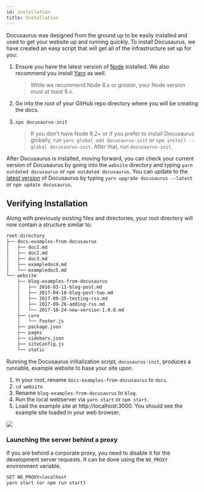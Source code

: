 ```yaml
---
id: installation
title: Installation
---
```


Docusaurus was designed from the ground up to be easily installed and used to get your website up and running quickly. To install Docusaurus, we have created an easy script that will get all of the infrastructure set up for you:

1. Ensure you have the latest version of [Node](https://nodejs.org/en/download/) installed. We also recommend you install [Yarn](https://yarnpkg.com/en/docs/install) as well.

    > While we recommend Node 8.x or greater, your Node version must at least 6.x.

1. Go into the root of your GitHub repo directory where you will be creating the docs.
1. `npx docusaurus-init`

    > If you don't have Node 8.2+ or if you prefer to install Docusaurus globally, run `yarn global add docusaurus-init` or `npm install --global docusaurus-init`. After that, run `docusaurus-init`.

After Docusaurus is installed, moving forward, you can check your current version of Docusaurus by going into the `website` directory and typing `yarn outdated docusaurus` or `npm outdated docusaurus`. You can update to the [latest version](https://www.npmjs.com/package/docusaurus) of Docusaurus by typing `yarn upgrade docusaurus --latest` or `npm update docusaurus`.

## Verifying Installation

Along with previously existing files and directories, your root directory will now contain a structure similar to:

```bash
root-directory
├── docs-examples-from-docusaurus
│   ├── doc1.md
│   ├── doc2.md
│   ├── doc3.md
│   ├── exampledoc4.md
│   └── exampledoc5.md
└── website
    ├── blog-examples-from-docusaurus
    │   ├── 2016-03-11-blog-post.md
    │   ├── 2017-04-10-blog-post-two.md
    │   ├── 2017-09-25-testing-rss.md
    │   ├── 2017-09-26-adding-rss.md
    │   └── 2017-10-24-new-version-1.0.0.md
    ├── core
    │   └── Footer.js
    ├── package.json
    ├── pages
    ├── sidebars.json
    ├── siteConfig.js
    └── static
```

Running the Docusaurus initialization script, `docusaurus-init`, produces a runnable, example website to base your site upon.

1. In your root, rename `docs-examples-from-docusaurus` to `docs`.
1. `cd website`
1. Rename `blog-examples-from-docusaurus` to `blog`.
1. Run the local webserver via `yarn start` or `npm start`.
1. Load the example site at http://localhost:3000. You should see the example site loaded in your web browser.

![](/img/getting-started-preparation-verify.png)

### Launching the server behind a proxy

If you are behind a corporate proxy, you need to disable it for the development server requests. It can be done using the `NO_PROXY` environment variable.

```sh
SET NO_PROXY=localhost
yarn start (or npm run start)
```
